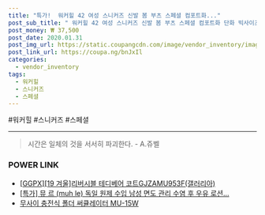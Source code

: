 ```yaml
--- 
title: "특가!  워커힐 42 여성 스니커즈 신발 봄 부츠 스페셜 컴포트화..." 
post_sub_title: " 워커힐 42 여성 스니커즈 신발 봄 부츠 스페셜 컴포트화 단화 빅사이즈 AEk2muh" 
post_money: ₩ 37,500 
post_date: 2020.01.31 
post_img_url: https://static.coupangcdn.com/image/vendor_inventory/images/2019/02/22/17/3/3b12e45b-9fff-490b-af2c-91f5351d845c.jpg 
post_link_url: https://coupa.ng/bnJxIl 
categories: 
  - vendor_inventory 
tags: 
  - 워커힐 
  - 스니커즈 
  - 스페셜 
--- 
```

  #워커힐 #스니커즈 #스페셜 
<hr> 

> 시간은 일체의 것을 서서히 파괴한다. - A.쥬벨 


### POWER LINK

* <a href="https://blog.naver.com/fasyy4321/221789424736" target="_blank">[GGPX][19 겨울]리버시블 테디베어 코트GJZAMU953F(갤러리아)</a>
* <a href="https://blog.naver.com/santokki14/221791713821" target="_blank">[특가] 뮤 르 (muh le) 독일 원제 수입 남성 면도 관리 수염 후 우유 로션...</a>
* <a href="https://blog.naver.com/santokki14/221781691946" target="_blank">무사이 충전식 폴더 써큘레이터 MU-15W</a>
